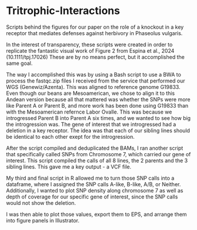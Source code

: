 # Tritrophic-Interactions
Scripts behind the figures for our paper on the role of a knockout in a key receptor that mediates defenses against herbivory in Phaseolus vulgaris.

In the interest of transparency, these scripts were created in order to replicate the fantastic visual work of Figure 2 from Espina et al., 2024 (10.1111/tpj.17026)
These are by no means perfect, but it accomplished the same goal. 

The way I accomplished this was by using a Bash script to use a BWA to process the fastqc.zip files I received from the service that performed our WGS (Genewiz/Azenta). This was aligned to reference genome G19833. 
Even though our beans are Mesoamerican, we chose to align it to this Andean version because all that mattered was whether the SNPs were more like Parent A or Parent B, and more work has been done using G19833 than with the Mesoamerican refernce Labor Ovalle. 
This was because we introgressed Parent B into Parent A six times, and we wanted to see how big the introgression was. The gene of interest that we introgressed had a deletion in a key receptor.
The idea was that each of our sibling lines should be identical to each other exept for the introgression. 

After the script compiled and deduplicated the BAMs, I ran another script that specifically called SNPs from Chromosome 7, which carried our gene of interest. 
This script compiled the calls of all 8 lines, the 2 parents and the 3 sibling lines. This gave me a key output - a VCF file. 

My third and final script in R allowed me to turn those SNP calls into a dataframe, where I assigned the SNP calls A-like, B-like, A/B, or Neither. 
Additionally, I wanted to plot SNP density along chromosome 7 as well as depth of coverage for our specific gene of interest, since the SNP calls would not show the deletion. 

I was then able to plot those values, export them to EPS, and arrange them into figure panels in Illustrator. 

